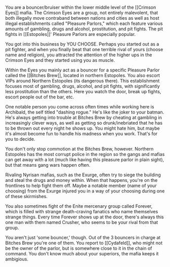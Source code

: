 You are a bouncer/bruiser within the lower middle level of the [[Crimson Eyes]] mafia. The Crimson Eyes are a group, not entirely malevolent, that both illegally move contraband between nations and cities as well as host illegal establishments called "Pleasure Parlors," which each feature various amounts of gambling, drugs and alcohol, prostitution, and pit fights. The pit fights in [[Estopoles]]' Pleasure Parlors are especially popular.

You got into this business by YOU CHOOSE. Perhaps you started out as a pit fighter, and when you finally beat that one terrible rival of yours (choose name and religion), you attracted the attention of the higher ups in the Crimson Eyes and they started using you as muscle.

Within the Eyes you mainly act as a bouncer for a specific Pleasure Parlor called the [[Bitches Brew]], located in northern Estopoles. You also escort VIPs around Northern Estopoles (its dangerous there). This establishment focuses most of gambling, drugs, alcohol, and pit fights, with significantly less prostitution than the others. Here you watch the door, break up fights, escort people out of the bar, etc.

One notable person you come across often times while working here is Archibald, the self titled "dashing rogue." He's like the joker to your batman. He's always getting into trouble at Bitches Brew by cheating at gambling in increasingly clever ways, as well as getting so drunk/inebriated that he has to be thrown out every night he shows up. You might hate him, but maybe it's almost become fun to handle his madness when you work. That's for you to decide.

You don't only stop commotion at the Bitches Brew, however. Northern Estopoles has the most corrupt police in the region so the gangs and mafias can get away with a lot (much like having this pleasure parlor in plain sight), but that means gang wars happen often.

Rivaling Nyrisan mafias, such as the Exurge, often try to siege the building and steal the drugs and money within. When that happens, you're on the frontlines to help fight them off. Maybe a notable member (name of your choosing) from the Exurge injured you in a way of your choosing during one of these skirmishes. 

You also sometimes fight of the Enite mercenary group called Forever, which is filled with strange death-craving fanatics who name themselves strange things. Every time Forever shows up at the door, there's always this one man with them named Crusher, who seems to be your rival from that group.

You aren't just 'some bouncer,' though. Out of the 3 bouncers in charge at Bitches Brew you're one of them. You report to [[Cydafeld]], who might not be the owner of the parlor, but is somewhere close to it in the chain of command. You don't know much about your superiors, the mafia keeps it ambigious.